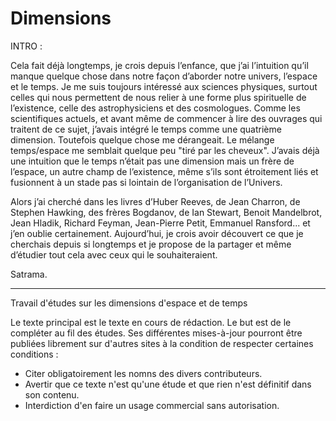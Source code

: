 ﻿# Dimensions

INTRO :

Cela fait déjà longtemps, je crois depuis l’enfance, que j’ai l’intuition qu’il manque quelque chose dans notre façon d’aborder notre univers, l’espace et le temps. Je me suis toujours intéressé aux sciences physiques, surtout celles qui nous permettent de nous relier à une forme plus spirituelle de l’existence, celle des astrophysiciens et des cosmologues. Comme les scientifiques actuels, et avant même de commencer à lire des ouvrages qui traitent de ce sujet, j’avais intégré le temps comme une quatrième dimension. Toutefois quelque chose me dérangeait. Le mélange temps/espace me semblait quelque peu "tiré par les cheveux". J’avais déjà une intuition que le temps n’était pas une dimension mais un frère de l’espace, un autre champ de l’existence, même s’ils sont étroitement liés et fusionnent à un stade pas si lointain de l’organisation de l’Univers.

Alors j’ai cherché dans les livres d’Huber Reeves, de Jean Charron, de Stephen Hawking, des frères Bogdanov, de Ian Stewart, Benoit Mandelbrot, Jean Hladik, Richard Feyman, Jean-Pierre Petit, Emmanuel Ransford... et j’en oublie certainement. Aujourd’hui, je crois avoir découvert ce que je cherchais depuis si longtemps et je propose de la partager et même d’étudier tout cela avec ceux qui le souhaiteraient.

Satrama.


*****
Travail d'études sur les dimensions d'espace et de temps

Le texte principal est le texte en cours de rédaction. Le but est de le compléter au fil des études. Ses différentes mises-à-jour pourront être publiées librement sur d'autres sites à la condition de respecter certaines conditions :
- Citer obligatoirement les nomns des divers contributeurs.
- Avertir que ce texte n'est qu'une étude et que rien n'est définitif dans son contenu.
- Interdiction d'en faire un usage commercial sans autorisation.

